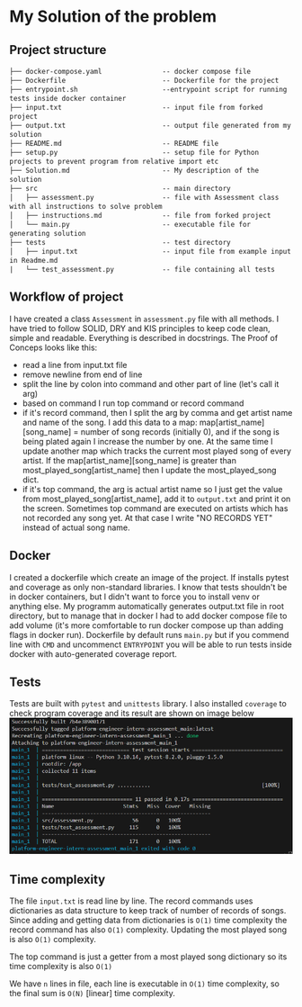 # My Solution of the problem

## Project structure
```
├── docker-compose.yaml               -- docker compose file
├── Dockerfile                        -- Dockerfile for the project
├── entrypoint.sh                     --entrypoint script for running tests inside docker container
├── input.txt                         -- input file from forked project
├── output.txt                        -- output file generated from my solution
├── README.md                         -- README file
├── setup.py                          -- setup file for Python projects to prevent program from relative import etc
├── Solution.md                       -- My description of the solution
├── src                               -- main directory 
│   ├── assessment.py                 -- file with Assessment class with all instructions to solve problem
│   ├── instructions.md               -- file from forked project 
│   └── main.py                       -- executable file for generating solution
├── tests                             -- test directory
│   ├── input.txt                     -- input file from example input in Readme.md
|   └── test_assessment.py            -- file containing all tests  
```

## Workflow of project

I have created a class `Assessment` in `assessment.py` file with all methods. I have tried to follow SOLID, DRY and KIS principles to keep code clean, simple and readable. Everything is described in docstrings. The Proof of Conceps looks like this:
- read a line from input.txt file
- remove newline from end of line
- split the line by colon into command and other part of line (let's call it arg)
- based on command I run top command or record command
- if it's record command, then I split the arg by comma and get artist name and name of the song. I add this data to a map: map[artist_name][song_name] = number of song records (initially 0), and if the song is being plated again I increase the number by one. At the same time I update another map which tracks the current most played song of every artist. If the map[artist_name][song_name] is greater than most_played_song[artist_name] then I update the most_played_song dict.
- if it's top command, the arg is actual artist name so I just get the value from most_played_song[artist_name], add it to `output.txt` and print it on the screen. Sometimes top command are executed on artists which has not recorded any song yet. At that case I write "NO RECORDS YET" instead of actual song name.


## Docker
I created a dockerfile which create an image of the project. If installs pytest and coverage as only non-standard libraries. I know that tests shouldn't be in docker containers, but I didn't want to force you to install venv or anything else. My programm automatically generates output.txt file in root directory, but to manage that in docker I had to add docker compose file to add volume (it's more comfortable to run docker compose up than adding flags in docker run).
Dockerfile by default runs `main.py` but if you commend line with `CMD` and uncommenct `ENTRYPOINT` you will be able to run tests inside docker with auto-generated coverage report.

## Tests
Tests are built with `pytest` and `unittests` library. I also installed `coverage` to check program coverage and its result are shown on image below
![tests](./test_coverage.PNG)

## Time complexity

The file `input.txt` is read line by line. The record commands uses dictionaries as data structure to keep track of number of records of songs. Since adding and getting data from dictionaries is `O(1)` time complexity the record command has also `O(1)` complexity. Updating the most played song is also `O(1)` complexity. 

The top command is just a getter from a most played song dictionary so its time complexity is also `O(1)`

We have `n` lines in file, each line is executable in `O(1)` time complexity, so the final sum is `O(N)` [linear] time complexity.



